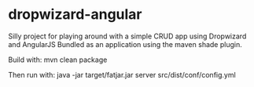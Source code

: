 dropwizard-angular
==================

Silly project for playing around with a simple CRUD app using Dropwizard and AngularJS
Bundled as an application using the maven shade plugin.

Build with:
mvn clean package

Then run with:
java -jar target/fatjar.jar server src/dist/conf/config.yml
